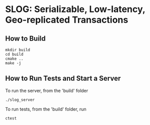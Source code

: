 # SLOG: Serializable, Low-latency, Geo-replicated Transactions

## How to Build

```
mkdir build
cd build
cmake ..
make -j
```

## How to Run Tests and Start a Server
To run the server, from the 'build' folder
```
./slog_server
```

To run tests, from the 'build' folder, run
```
ctest
```